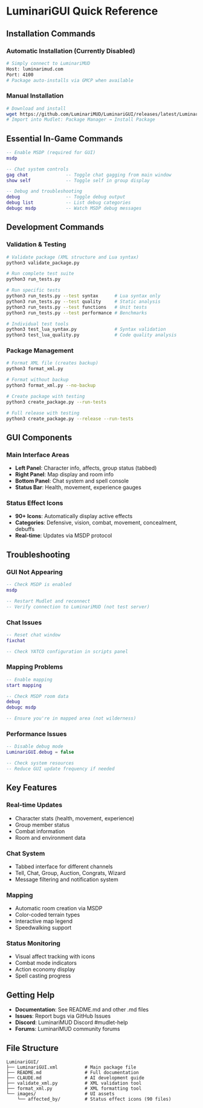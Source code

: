 # LuminariGUI Quick Reference

## Installation Commands

### Automatic Installation (Currently Disabled)
```bash
# Simply connect to LuminariMUD
Host: luminarimud.com
Port: 4100
# Package auto-installs via GMCP when available
```

### Manual Installation
```bash
# Download and install
wget https://github.com/LuminariMUD/LuminariGUI/releases/latest/LuminariGUI.xml
# Import into Mudlet: Package Manager → Install Package
```

## Essential In-Game Commands
```lua
-- Enable MSDP (required for GUI)
msdp

-- Chat system controls
gag chat              -- Toggle chat gagging from main window
show self             -- Toggle self in group display

-- Debug and troubleshooting
debug                 -- Toggle debug output
debug list            -- List debug categories
debugc msdp           -- Watch MSDP debug messages
```

## Development Commands

### Validation & Testing
```bash
# Validate package (XML structure and Lua syntax)
python3 validate_package.py

# Run complete test suite
python3 run_tests.py

# Run specific tests
python3 run_tests.py --test syntax      # Lua syntax only
python3 run_tests.py --test quality     # Static analysis
python3 run_tests.py --test functions   # Unit tests
python3 run_tests.py --test performance # Benchmarks

# Individual test tools
python3 test_lua_syntax.py              # Syntax validation
python3 test_lua_quality.py             # Code quality analysis
```

### Package Management
```bash
# Format XML file (creates backup)
python3 format_xml.py

# Format without backup
python3 format_xml.py --no-backup

# Create package with testing
python3 create_package.py --run-tests

# Full release with testing
python3 create_package.py --release --run-tests
```

## GUI Components

### Main Interface Areas
- **Left Panel**: Character info, affects, group status (tabbed)
- **Right Panel**: Map display and room info
- **Bottom Panel**: Chat system and spell console
- **Status Bar**: Health, movement, experience gauges

### Status Effect Icons
- **90+ Icons**: Automatically display active effects
- **Categories**: Defensive, vision, combat, movement, concealment, debuffs
- **Real-time**: Updates via MSDP protocol

## Troubleshooting

### GUI Not Appearing
```lua
-- Check MSDP is enabled
msdp

-- Restart Mudlet and reconnect
-- Verify connection to LuminariMUD (not test server)
```

### Chat Issues
```lua
-- Reset chat window
fixchat

-- Check YATCO configuration in scripts panel
```

### Mapping Problems
```lua
-- Enable mapping
start mapping

-- Check MSDP room data
debug
debugc msdp

-- Ensure you're in mapped area (not wilderness)
```

### Performance Issues
```lua
-- Disable debug mode
LuminariGUI.debug = false

-- Check system resources
-- Reduce GUI update frequency if needed
```

## Key Features

### Real-time Updates
- Character stats (health, movement, experience)
- Group member status
- Combat information
- Room and environment data

### Chat System
- Tabbed interface for different channels
- Tell, Chat, Group, Auction, Congrats, Wizard
- Message filtering and notification system

### Mapping
- Automatic room creation via MSDP
- Color-coded terrain types
- Interactive map legend
- Speedwalking support

### Status Monitoring
- Visual affect tracking with icons
- Combat mode indicators
- Action economy display
- Spell casting progress

## Getting Help

- **Documentation**: See README.md and other .md files
- **Issues**: Report bugs via GitHub Issues  
- **Discord**: LuminariMUD Discord #mudlet-help
- **Forums**: LuminariMUD community forums

## File Structure
```
LuminariGUI/
├── LuminariGUI.xml          # Main package file
├── README.md                # Full documentation
├── CLAUDE.md                # AI development guide
├── validate_xml.py          # XML validation tool
├── format_xml.py            # XML formatting tool
└── images/                  # UI assets
    └── affected_by/         # Status effect icons (90 files)
```